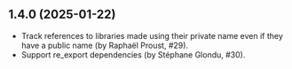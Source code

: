 1.4.0 (2025-01-22)
------------------

* Track references to libraries made using their private name
  even if they have a public name (by Raphaël Proust, #29).
* Support re_export dependencies (by Stéphane Glondu, #30).
